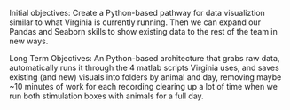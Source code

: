 Initial objectives: Create a Python-based pathway for data visualiztion similar to what Virginia is currently running. Then we can expand our Pandas and Seaborn skills to show existing data to the rest of the team in new ways.

Long Term Objectives: An Python-based architecture that grabs raw data, automatically runs it through the 4 matlab scripts Virginia uses, and saves existing (and new) visuals into folders by animal and day, removing maybe ~10 minutes of work for each recording clearing up a lot of time when we run both stimulation boxes with animals for a full day.
